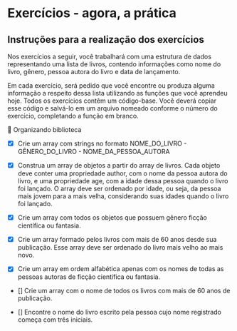 # Exercícios - agora, a prática
## Instruções para a realização dos exercícios
Nos exercícios a seguir, você trabalhará com uma estrutura de dados representando uma lista de livros, contendo informações como nome do livro, gênero, pessoa autora do livro e data de lançamento.

Em cada exercício, será pedido que você encontre ou produza alguma informação a respeito dessa lista utilizando as funções que você aprendeu hoje. Todos os exercícios contêm um código-base. Você deverá copiar esse código e salvá-lo em um arquivo nomeado conforme o número do exercício, completando a função em branco.

🚀 Organizando biblioteca

- [x] Crie um array com strings no formato NOME_DO_LIVRO - GÊNERO_DO_LIVRO - NOME_DA_PESSOA_AUTORA

- [x] Construa um array de objetos a partir do array de livros. Cada objeto deve conter uma propriedade author, com o nome da pessoa autora do livro, e uma propriedade age, com a idade dessa pessoa quando o livro foi lançado. O array deve ser ordenado por idade, ou seja, da pessoa mais jovem para a mais velha, considerando suas idades quando o livro foi lançado.

- [x] Crie um array com todos os objetos que possuem gênero ficção científica ou fantasia.

- [x] Crie um array formado pelos livros com mais de 60 anos desde sua publicação. Esse array deve ser ordenado do livro mais velho ao mais novo.

- [x] Crie um array em ordem alfabética apenas com os nomes de todas as pessoas autoras de ficção científica ou fantasia.

- [] Crie um array com o nome de todos os livros com mais de 60 anos de publicação.

- [] Encontre o nome do livro escrito pela pessoa cujo nome registrado começa com três iniciais.

